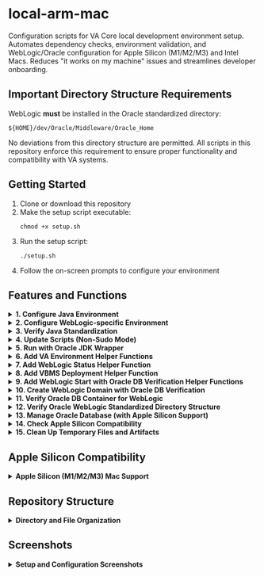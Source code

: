 # local-arm-mac

Configuration scripts for VA Core local development environment setup. Automates dependency checks, environment validation, and WebLogic/Oracle configuration for Apple Silicon (M1/M2/M3) and Intel Macs. Reduces "it works on my machine" issues and streamlines developer onboarding.

## Important Directory Structure Requirements

WebLogic **must** be installed in the Oracle standardized directory:
```
${HOME}/dev/Oracle/Middleware/Oracle_Home
```

No deviations from this directory structure are permitted. All scripts in this repository enforce this requirement to ensure proper functionality and compatibility with VA systems.

## Getting Started

1. Clone or download this repository
2. Make the setup script executable:
   ```
   chmod +x setup.sh
   ```
3. Run the setup script:
   ```
   ./setup.sh
   ```
4. Follow the on-screen prompts to configure your environment

## Features and Functions

<details>
<summary><strong>1. Configure Java Environment</strong></summary>

Configures the Java environment for WebLogic development without requiring sudo access.

**What it does:**
- Creates a Java environment wrapper script
- Sets up environment variables for the Oracle JDK
- Adds necessary entries to your `.zshrc` file
- Ensures the correct Java version is used for WebLogic operations

**Script:** `scripts/java/limited-access-java-env.sh`

**Warning:** This will modify multiple files including .zshrc and create Java wrapper scripts.
</details>

<details>
<summary><strong>2. Configure WebLogic-specific Environment</strong></summary>

Sets up the WebLogic-specific environment settings and helper functions.

**What it does:**
- Creates WebLogic environment configuration files
- Sets up required environment variables for WebLogic
- Adds the `wl_java()` function to your `.zshrc` file
- Enables easy activation of the WebLogic Java environment

**Script:** `scripts/weblogic/setup-wl-java.sh`

**Usage:**
After setup, you can activate the WebLogic environment with:
```bash
wl_java
```

**Warning:** This will modify `.zshrc` and create WebLogic environment files.
</details>

<details>
<summary><strong>3. Verify Java Standardization</strong></summary>

Verifies that the Java environment is correctly standardized for WebLogic development.

**What it does:**
- Checks for the correct Oracle JDK version
- Ensures that environment variables are properly configured
- Validates that Java wrapper scripts are correctly set up
- Verifies that the WebLogic environment can access the Oracle JDK

**Script:** `scripts/utils/verify-standardization.sh`
</details>

<details>
<summary><strong>4. Update Scripts (Non-Sudo Mode)</strong></summary>

Updates scripts without requiring sudo access.

**What it does:**
- Updates various WebLogic and Java configuration scripts
- Applies standardized headers and environment checks
- Updates environment variable handling
- Ensures proper Oracle JDK usage

**Script:** `scripts/utils/update-scripts-without-sudo.sh`

**Warning:** This will update multiple script files in your system.
</details>

<details>
<summary><strong>5. Run with Oracle JDK Wrapper</strong></summary>

Sets up a command wrapper to run arbitrary commands with the Oracle JDK environment.

**What it does:**
- Creates a script at `~/dev/run-with-oracle-jdk.sh`
- Allows running any command with the Oracle JDK environment variables
- Ensures consistent Java environment for WebLogic-related tasks

**Script:** `scripts/java/run-with-oracle-jdk.sh`

**Usage:**
```bash
~/dev/run-with-oracle-jdk.sh [your command]
```
</details>

<details>
<summary><strong>6. Add VA Environment Helper Functions</strong></summary>

Adds the VA Environment helper function to your shell configuration.

**What it does:**
- Adds the `va_env()` function to your `.zshrc` file
- Enables easy activation of the VA Core Development Environment
- Sets up required environment variables for VA development

**Script:** `scripts/utils/add-va-env-function.sh`

**Usage:**
After setup, you can activate the VA environment with:
```bash
va_env
```
</details>

<details>
<summary><strong>7. Add WebLogic Status Helper Function</strong></summary>

Adds a function to check WebLogic server status.

**What it does:**
- Adds the `va_weblogic_status()` function to your `.zshrc` file
- Provides an easy way to check if WebLogic is running
- Shows status information about the WebLogic server and its components

**Script:** `scripts/utils/add-va-weblogic-status-function.sh`

**Usage:**
After setup, you can check WebLogic status with:
```bash
va_weblogic_status
```
</details>

<details>
<summary><strong>8. Add VBMS Deployment Helper Function</strong></summary>

Adds a helper function for deploying VBMS applications.

**What it does:**
- Adds the `va_deploy_vbms()` function to your `.zshrc` file
- Simplifies the process of deploying VBMS applications to WebLogic
- Includes checks for WebLogic status before deployment

**Script:** `scripts/utils/add-va-deploy-vbms-function.sh`

**Usage:**
After setup, you can deploy VBMS applications with:
```bash
va_deploy_vbms
```
</details>

<details>
<summary><strong>9. Add WebLogic Start with Oracle DB Verification Helper Functions</strong></summary>

Adds functions to start WebLogic with Oracle DB verification.

**What it does:**
- Adds the `va_start_weblogic()` and `va_start_oracle_db()` functions to your `.zshrc` file
- Ensures Oracle DB is running before starting WebLogic
- Handles Apple Silicon compatibility automatically
- Includes platform-specific checks and optimizations

**Script:** `scripts/utils/add-va-start-weblogic-function.sh`

**Usage:**
After setup, you can start WebLogic with Oracle DB verification:
```bash
va_start_oracle_db  # Start Oracle DB if needed
va_start_weblogic   # Start WebLogic with verification
```
</details>

<details>
<summary><strong>10. Create WebLogic Domain with Oracle DB Verification</strong></summary>

Creates a WebLogic domain after verifying that Oracle DB is properly configured.

**What it does:**
- Checks if Oracle DB container is running
- Creates a WebLogic domain with the proper configuration
- Ensures the domain is created in the standardized directory
- Sets up required JDBC data sources for the domain

**Script:** `scripts/weblogic/create-domain-m3.sh`

**Note:** This requires WebLogic to be installed in the standardized Oracle directory.
</details>

<details>
<summary><strong>11. Verify Oracle DB Container for WebLogic</strong></summary>

Verifies that the Oracle DB container is properly configured for WebLogic.

**What it does:**
- Checks if Docker/Colima is running
- Verifies the Oracle DB container status
- Displays container port mappings
- Checks WebLogic JDBC configurations for the database connection
- Offers to start the container if it's not running

**Script:** `scripts/weblogic/verify-oracle-db.sh`
</details>

<details>
<summary><strong>12. Verify Oracle WebLogic Standardized Directory Structure</strong></summary>

Verifies that WebLogic is installed in the standardized directory structure.

**What it does:**
- Checks if WebLogic is installed in `${HOME}/dev/Oracle/Middleware/Oracle_Home`
- Validates the domain directory structure
- Ensures all required components are in the correct locations

**Script:** `scripts/utils/verify-oracle-directory.sh`
</details>

<details>
<summary><strong>13. Manage Oracle Database (with Apple Silicon Support)</strong></summary>

Comprehensive interface for managing Oracle Database with specific support for Apple Silicon.

**What it does:**
- Checks Docker/Colima status
- Provides options to download Oracle database images
- Creates, starts, and stops Oracle containers
- Shows database container logs
- Includes special handling for Apple Silicon (M1/M2/M3) Macs
- Sets proper platform flags for container creation on Apple Silicon

**Script:** `scripts/weblogic/manage-oracle-db.sh`

**Features:**
- Automatically detects Apple Silicon and configures Colima
- Uses `--platform linux/amd64` flag for Oracle containers on Apple Silicon
- Manages container lifecycle and shows status information
</details>

<details>
<summary><strong>14. Check Apple Silicon Compatibility</strong></summary>

Checks and sets up Apple Silicon compatibility for Oracle and WebLogic.

**What it does:**
- Detects Apple Silicon architecture
- Verifies Colima installation and configuration
- Checks Docker setup for compatibility
- Validates Rosetta 2 installation
- Verifies Oracle JDK compatibility
- Provides a comprehensive compatibility report with recommendations

**Script:** `scripts/utils/check-apple-silicon.sh`
</details>

<details>
<summary><strong>15. Clean Up Temporary Files and Artifacts</strong></summary>

Helps remove temporary files and artifacts that should not be in the Git repository.

**What it does:**
- Searches for common WebLogic artifact files
- Identifies log files, backup files, and installer artifacts
- Provides options to remove these files
- Cleans up various temporary files that should be ignored by Git

**Script:** `scripts/utils/cleanup-artifacts.sh`
</details>

## Apple Silicon Compatibility

<details>
<summary><strong>Apple Silicon (M1/M2/M3) Mac Support</strong></summary>

This repository includes comprehensive support for running Oracle WebLogic and Oracle Database on Apple Silicon (arm64) Macs:

- **Automatic detection** of Apple Silicon architecture
- **Colima integration** for running Oracle Database containers
- **Environment variables** optimized for M-series chips
- **Helper functions** that work seamlessly across architectures
- **Special handling** of platform-specific Docker commands

For detailed information, see [Apple Silicon Compatibility Guide](docs/apple-silicon-compatibility.md)

**Special considerations for Apple Silicon:**
1. Run the compatibility check script: `./scripts/utils/check-apple-silicon.sh`
2. Install Colima if needed: `brew install colima` 
3. Start Colima with proper settings: `colima start -c 4 -m 12 -a x86_64`
4. Use the `manage-oracle-db.sh` script or `va_start_oracle_db()` helper function which handles platform-specific requirements
5. All Oracle database containers will be created with `--platform linux/amd64` flag automatically

> **Note:** If you use Homebrew to install anything created by Oracle, Homebrew will use an open source option to bypass the Oracle account creation process, which is normally very useful, but not here. You need the official Oracle branded JDK.
</details>

## Repository Structure

<details>
<summary><strong>Directory and File Organization</strong></summary>

```
local-arm-mac/
├── scripts/
│   ├── java/         # Java environment configuration scripts
│   ├── weblogic/     # WebLogic-specific configuration scripts
│   └── utils/        # Utility scripts for maintenance and verification
├── docs/             # Documentation files
├── config/           # Configuration templates
├── templates/        # Template files for environment setup
└── setup.sh          # Main setup script (entry point)
```

### Documentation Files

- `docs/java-standardization-docs.md` - Detailed documentation of Java standardization
- `docs/apple-silicon-compatibility.md` - Information about compatibility with Apple Silicon (ARM) Macs

### Helper Functions

The following helper functions are available once you've run the setup script:

- `va_env()` - Activates the VA Core Development Environment
- `va_start_weblogic()` - Starts WebLogic server after verifying Oracle DB container
- `va_start_oracle_db()` - Starts Oracle Database container with Colima support for Apple Silicon
- `va_weblogic_status()` - Checks WebLogic and Oracle database container status
- `va_deploy_vbms()` - Deploys VBMS applications to WebLogic
- `wl_java()` - Activates the WebLogic Java environment

### System Requirements

- macOS on Apple Silicon (M1/M2/M3) Mac or Intel Mac
- Oracle JDK 1.8.0_45 installed at `/Library/Java/JavaVirtualMachines/jdk1.8.0_45.jdk`
- WebLogic Server installation (for WebLogic-related scripts)
</details>

## Screenshots

<details>
<summary><strong>Setup and Configuration Screenshots</strong></summary>

<sub>After initializing setup.sh</sub>

![CleanShot 2025-05-31 at 13 03 56@2x](https://github.com/user-attachments/assets/f0a6e1cd-6201-4ec8-944f-8676f6b476a4)

<sub>After option 1</sub>

![CleanShot 2025-05-31 at 13 04 55@2x](https://github.com/user-attachments/assets/3ea128a7-583c-43d7-bb6a-ca18257db99a)

<sub>After option 2</sub>

![CleanShot 2025-05-31 at 13 05 22@2x](https://github.com/user-attachments/assets/003dc10d-f3a0-4dc0-95e5-11472ae4cb65)

<sub>After option 3</sub>

![CleanShot 2025-05-31 at 13 06 05@2x](https://github.com/user-attachments/assets/0b4b49f5-8905-498e-9eb0-649d82fd1927)

<sub>After option 4</sub>

![CleanShot 2025-05-31 at 13 06 42@2x](https://github.com/user-attachments/assets/459b29ec-7b8d-4816-80b5-8a675f960b90)

<sub>Utility script added to .zshrc `wl_java`</sub>

![CleanShot 2025-05-31 at 16 37 13@2x](https://github.com/user-attachments/assets/2ed4dcb0-f276-4e26-8b11-a0cda08da52d)

<sub>`./verify-java-limited.sh`</sub>

![CleanShot 2025-05-31 at 17 02 24@2x](https://github.com/user-attachments/assets/e1d5cb9a-b377-457b-ad2e-70dfdec304b5)
</details>
